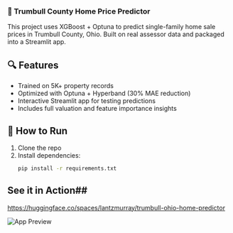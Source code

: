 

### 🏡 Trumbull County Home Price Predictor ###

This project uses XGBoost + Optuna to predict single-family home sale prices in Trumbull County, Ohio. Built on real assessor data and packaged into a Streamlit app.

## 🔍 Features ##

- Trained on 5K+ property records
- Optimized with Optuna + Hyperband (30% MAE reduction)
- Interactive Streamlit app for testing predictions
- Includes full valuation and feature importance insights

## 🚀 How to Run

1. Clone the repo
2. Install dependencies:
   ```bash
   pip install -r requirements.txt

## See it in Action##
https://huggingface.co/spaces/lantzmurray/trumbull-ohio-home-predictor

![App Preview](./trumbullsalesapp.png)
